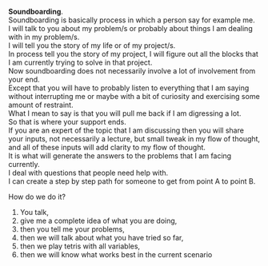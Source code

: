 **Soundboarding**.  
Soundboarding is basically process in which a person say for example me.  
I will talk to you about my problem/s or probably about things I am dealing with in my problem/s.  
I will tell you the story of my life or of my project/s.  
In process tell you the story of my project, I will figure out all the blocks that I am currently trying to solve in that project.  
Now soundboarding does not necessarily involve a lot of involvement from your end.  
Except that you will have to probably listen to everything that I am saying without interrupting me or maybe with a bit of curiosity and exercising some amount of restraint.  
What I mean to say is that you will pull me back if I am digressing a lot.  
So that is where your support ends.  
If you are an expert of the topic that I am discussing then you will share your inputs, not necessarily a lecture, but small tweak in my flow of thought, and all of these inputs will add clarity to my flow of thought.  
It is what will generate the answers to the problems that I am facing currently.  
I deal with questions that people need help with.  
I can create a step by step path for someone to get from point A to point B.  

How do we do it?
1. You talk,
2. give me a complete idea of what you are doing,
3. then you tell me your problems,
4. then we will talk about what you have tried so far,
5. then we play tetris with all variables,
6. then we will know what works best in the current scenario

